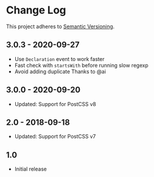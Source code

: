# Change Log

This project adheres to [Semantic Versioning](http://semver.org/).

## 3.0.3 - 2020-09-27

- Use `Declaration` event to work faster
- Fast check with `startsWith` before running slow regexp
- Avoid adding duplicate
  Thanks to @ai

## 3.0.0 - 2020-09-20

- Updated: Support for PostCSS v8

## 2.0 - 2018-09-18

- Updated: Support for PostCSS v7

## 1.0

- Initial release

